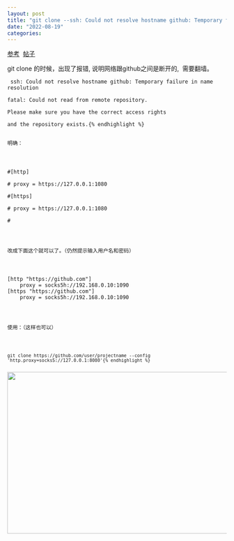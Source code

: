 ```yaml
---
layout: post
title: "git clone --ssh: Could not resolve hostname github: Temporary failure in name resolution"
date: "2022-08-19"
categories: 
---
```

<p><a href="http://siwei.me/blog/posts/git-sock5s-github-git-proxy-socks5">参考</a>&nbsp; <a href="https://stackoverflow.com/questions/15227130/using-a-socks-proxy-with-git-for-the-http-transport">帖子</a></p>

<p>git clone 的时候，出现了报错, 说明网络跟github之间是断开的,&nbsp; 需要翻墙。</p>

<pre>
<code>&nbsp;ssh: Could not resolve hostname github: Temporary failure in name resolution

fatal: Could not read from remote repository.

Please make sure you have the correct access rights

and the repository exists.{% endhighlight %}

<p>明确：</p>

<p>#[http]<br />
# proxy = https://127.0.0.1:1080<br />
#[https]<br />
# proxy = https://127.0.0.1:1080<br />
#</p>

<p>改成下面这个就可以了。（仍然提示输入用户名和密码）</p>

<pre class="hljs cpp">
[http <span class="hljs-string">&quot;https://github.com&quot;</span>]
    proxy = socks5h:<span class="hljs-comment">//192.168.0.10:1090</span>
[https <span class="hljs-string">&quot;https://github.com&quot;</span>]
    proxy = socks5h:<span class="hljs-comment">//192.168.0.10:1090</span>
</pre>

<p>使用：（这样也可以）</p>

<pre>
<code>git clone https://github.com/user/projectname --config &#39;http.proxy=socks5://127.0.0.1:8080&#39;{% endhighlight %}

<p><img height="371" src="/uploads/ckeditor/pictures/287/image-20220819100718-1.png" width="1420" /></p>

